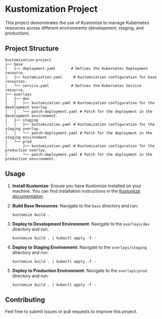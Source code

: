 # Kustomization Project

This project demonstrates the use of Kustomize to manage Kubernetes resources across different environments (development, staging, and production). 

## Project Structure

```
kustomization-project
├── base
│   ├── deployment.yaml       # Defines the Kubernetes Deployment resource.
│   ├── kustomization.yaml     # Kustomization configuration for base resources.
│   └── service.yaml          # Defines the Kubernetes Service resource.
├── overlays
│   ├── dev
│   │   ├── kustomization.yaml # Kustomization configuration for the development overlay.
│   │   └── patch-deployment.yaml # Patch for the deployment in the development environment.
│   ├── staging
│   │   ├── kustomization.yaml # Kustomization configuration for the staging overlay.
│   │   └── patch-deployment.yaml # Patch for the deployment in the staging environment.
│   └── prod
│       ├── kustomization.yaml # Kustomization configuration for the production overlay.
│       └── patch-deployment.yaml # Patch for the deployment in the production environment.
```

## Usage

1. **Install Kustomize**: Ensure you have Kustomize installed on your machine. You can find installation instructions in the [Kustomize documentation](https://kubectl.docs.kubernetes.io/).

2. **Build Base Resources**: Navigate to the `base` directory and run:
   ```
   kustomize build .
   ```

3. **Deploy to Development Environment**: Navigate to the `overlays/dev` directory and run:
   ```
   kustomize build . | kubectl apply -f -
   ```

4. **Deploy to Staging Environment**: Navigate to the `overlays/staging` directory and run:
   ```
   kustomize build . | kubectl apply -f -
   ```

5. **Deploy to Production Environment**: Navigate to the `overlays/prod` directory and run:
   ```
   kustomize build . | kubectl apply -f -
   ```

## Contributing

Feel free to submit issues or pull requests to improve this project.
